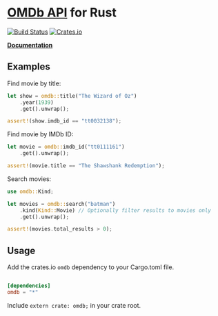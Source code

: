 # [OMDb API](https://www.omdbapi.com) for Rust
[![Build Status](https://travis-ci.org/aldrio/omdb-rs.svg?branch=master)](https://travis-ci.org/aldrio/omdb-rs)
[![Crates.io](https://img.shields.io/crates/v/omdb.svg?maxAge=2592000?style=plastic)](https://crates.io/crates/omdb)

**[Documentation](https://aldrio.github.io/omdb-rs/omdb/)**

## Examples

Find movie by title:
```rust
let show = omdb::title("The Wizard of Oz")
	.year(1939)
	.get().unwrap();

assert!(show.imdb_id == "tt0032138");
```

Find movie by IMDb ID:
```rust
let movie = omdb::imdb_id("tt0111161")
    .get().unwrap();

assert!(movie.title == "The Shawshank Redemption");
```

Search movies:
```rust
use omdb::Kind;

let movies = omdb::search("batman")
	.kind(Kind::Movie) // Optionally filter results to movies only
	.get().unwrap();

assert!(movies.total_results > 0);
```

## Usage
Add the crates.io `omdb` dependency to your Cargo.toml file.
```toml

[dependencies]
omdb = "*"

```
Include `extern crate: omdb;` in your crate root.
